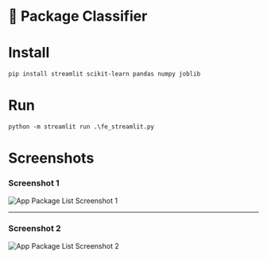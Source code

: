 # 📱 Package Classifier

# Install

`pip install streamlit scikit-learn pandas numpy joblib`

# Run

`python -m streamlit run .\fe_streamlit.py`

# Screenshots

### Screenshot 1
![App Package List Screenshot 1](https://github.com/user-attachments/assets/e9ac59cd-4ca1-4fb9-8451-d45286a1f591)

---

### Screenshot 2
![App Package List Screenshot 2](https://github.com/user-attachments/assets/fe460ed4-e484-4f65-beef-9c7fc21386ea)


